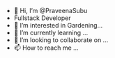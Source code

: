 - 👋 Hi, I’m @PraveenaSubu
- Fullstack Developer
- 👀 I’m interested in Gardening...
- 🌱 I’m currently learning ...
- 💞️ I’m looking to collaborate on ...
- 📫 How to reach me ...

<!---
PraveenaSubu/PraveenaSubu is a ✨ special ✨ repository because its `README.md` (this file) appears on your GitHub profile.
You can click the Preview link to take a look at your changes.
--->

